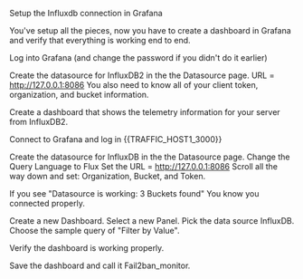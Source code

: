 Setup the Influxdb connection in Grafana

You've setup all the pieces, now you have to create a dashboard in Grafana and verify that everything is working end to end.

Log into Grafana (and change the password if you didn't do it earlier)

Create the datasource for InfluxDB2 in the the Datasource page. URL = http://127.0.0.1:8086
You also need to know all of your client token, organization, and bucket information.

Create a dashboard that shows the telemetry information for your server from InfluxDB2.

Connect to Grafana and log in {{TRAFFIC_HOST1_3000}}

Create the datasource for InfluxDB in the the Datasource page. 
Change the Query Language to Flux
Set the URL = http://127.0.0.1:8086
Scroll all the way down and set: Organization, Bucket, and Token.

If you see "Datasource is working: 3 Buckets found" You know you connected properly.

Create a new Dashboard.
Select a new Panel.
Pick the data source InfluxDB.
Choose the sample query of "Filter by Value".

Verify the dashboard is working properly.

Save the dashboard and call it Fail2ban_monitor.


